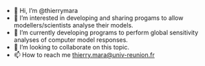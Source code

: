 - 👋 Hi, I’m @thierrymara
- 👀 I’m interested in developing and sharing progams to allow modellers/scientists analyse their models.
- 🌱 I’m currently developing programs to perform global sensitivity analyses of computer model responses.
- 💞️ I’m looking to collaborate on this topic.
- 📫 How to reach me thierry.mara@univ-reunion.fr

<!---
thierrymara/thierrymara is a ✨ special ✨ repository because its `README.md` (this file) appears on your GitHub profile.
You can click the Preview link to take a look at your changes.
--->
